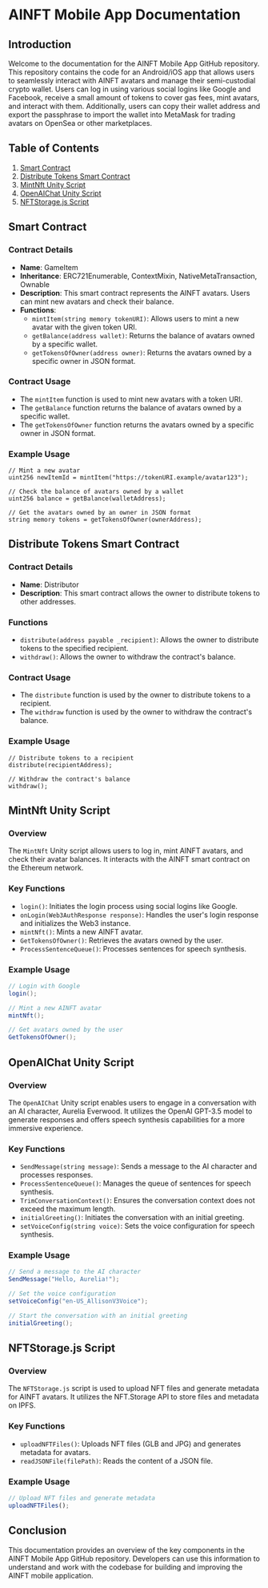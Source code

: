 # AINFT Mobile App Documentation

## Introduction

Welcome to the documentation for the AINFT Mobile App GitHub repository. This repository contains the code for an Android/iOS app that allows users to seamlessly interact with AINFT avatars and manage their semi-custodial crypto wallet. Users can log in using various social logins like Google and Facebook, receive a small amount of tokens to cover gas fees, mint avatars, and interact with them. Additionally, users can copy their wallet address and export the passphrase to import the wallet into MetaMask for trading avatars on OpenSea or other marketplaces.

## Table of Contents

1. [Smart Contract](#smart-contract)
2. [Distribute Tokens Smart Contract](#distribute-tokens-smart-contract)
3. [MintNft Unity Script](#mintnft-unity-script)
4. [OpenAIChat Unity Script](#openaichat-unity-script)
5. [NFTStorage.js Script](#nftstoragejs-script)

## Smart Contract

### Contract Details

- **Name**: GameItem
- **Inheritance**: ERC721Enumerable, ContextMixin, NativeMetaTransaction, Ownable
- **Description**: This smart contract represents the AINFT avatars. Users can mint new avatars and check their balance.
- **Functions**:
  - `mintItem(string memory tokenURI)`: Allows users to mint a new avatar with the given token URI.
  - `getBalance(address wallet)`: Returns the balance of avatars owned by a specific wallet.
  - `getTokensOfOwner(address owner)`: Returns the avatars owned by a specific owner in JSON format.

### Contract Usage

- The `mintItem` function is used to mint new avatars with a token URI.
- The `getBalance` function returns the balance of avatars owned by a specific wallet.
- The `getTokensOfOwner` function returns the avatars owned by a specific owner in JSON format.

### Example Usage

```solidity
// Mint a new avatar
uint256 newItemId = mintItem("https://tokenURI.example/avatar123");

// Check the balance of avatars owned by a wallet
uint256 balance = getBalance(walletAddress);

// Get the avatars owned by an owner in JSON format
string memory tokens = getTokensOfOwner(ownerAddress);
```

## Distribute Tokens Smart Contract

### Contract Details

- **Name**: Distributor
- **Description**: This smart contract allows the owner to distribute tokens to other addresses.

### Functions

- `distribute(address payable _recipient)`: Allows the owner to distribute tokens to the specified recipient.
- `withdraw()`: Allows the owner to withdraw the contract's balance.

### Contract Usage

- The `distribute` function is used by the owner to distribute tokens to a recipient.
- The `withdraw` function is used by the owner to withdraw the contract's balance.

### Example Usage

```solidity
// Distribute tokens to a recipient
distribute(recipientAddress);

// Withdraw the contract's balance
withdraw();
```

## MintNft Unity Script

### Overview

The `MintNft` Unity script allows users to log in, mint AINFT avatars, and check their avatar balances. It interacts with the AINFT smart contract on the Ethereum network.

### Key Functions

- `login()`: Initiates the login process using social logins like Google.
- `onLogin(Web3AuthResponse response)`: Handles the user's login response and initializes the Web3 instance.
- `mintNft()`: Mints a new AINFT avatar.
- `GetTokensOfOwner()`: Retrieves the avatars owned by the user.
- `ProcessSentenceQueue()`: Processes sentences for speech synthesis.

### Example Usage

```csharp
// Login with Google
login();

// Mint a new AINFT avatar
mintNft();

// Get avatars owned by the user
GetTokensOfOwner();
```

## OpenAIChat Unity Script

### Overview

The `OpenAIChat` Unity script enables users to engage in a conversation with an AI character, Aurelia Everwood. It utilizes the OpenAI GPT-3.5 model to generate responses and offers speech synthesis capabilities for a more immersive experience.

### Key Functions

- `SendMessage(string message)`: Sends a message to the AI character and processes responses.
- `ProcessSentenceQueue()`: Manages the queue of sentences for speech synthesis.
- `TrimConversationContext()`: Ensures the conversation context does not exceed the maximum length.
- `initialGreeting()`: Initiates the conversation with an initial greeting.
- `setVoiceConfig(string voice)`: Sets the voice configuration for speech synthesis.

### Example Usage

```csharp
// Send a message to the AI character
SendMessage("Hello, Aurelia!");

// Set the voice configuration
setVoiceConfig("en-US_AllisonV3Voice");

// Start the conversation with an initial greeting
initialGreeting();
```

## NFTStorage.js Script

### Overview

The `NFTStorage.js` script is used to upload NFT files and generate metadata for AINFT avatars. It utilizes the NFT.Storage API to store files and metadata on IPFS.

### Key Functions

- `uploadNFTFiles()`: Uploads NFT files (GLB and JPG) and generates metadata for avatars.
- `readJSONFile(filePath)`: Reads the content of a JSON file.

### Example Usage

```javascript
// Upload NFT files and generate metadata
uploadNFTFiles();
```

## Conclusion

This documentation provides an overview of the key components in the AINFT Mobile App GitHub repository. Developers can use this information to understand and work with the codebase for building and improving the AINFT mobile application.
